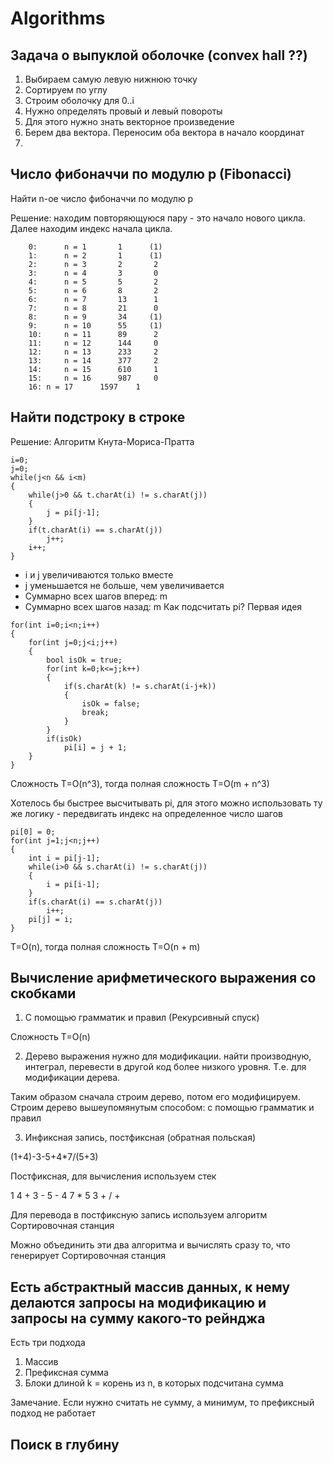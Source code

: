 # Algorithms
## Задача о выпуклой оболочке (convex hall ??)
1. Выбираем самую левую нижнюю точку
1. Сортируем по углу
1. Строим оболочку для 0..i 
1. Нужно определять провый и левый повороты
1. Для этого нужно знать векторное произведение
1. Берем два вектора. Переносим оба вектора в начало координат
1. 

## Число фибоначчи по модулю p (Fibonacci)
Найти n-ое число фибоначчи по модулю p

Решение: находим повторяющуюся пару - это начало нового цикла. Далее находим индекс начала цикла. 
```
	0:      n = 1       1      (1)   
	1:      n = 2       1      (1)   
	2:      n = 3       2       2
	3:      n = 4       3       0
	4:      n = 5       5       2
	5:      n = 6       8       2
	6:      n = 7       13      1
	7:      n = 8       21      0
	8:      n = 9       34     (1)   
	9:      n = 10      55     (1)   
	10:     n = 11      89      2
	11:     n = 12      144     0
	12:     n = 13      233     2
	13:     n = 14      377     2
	14:     n = 15      610     1
	15:     n = 16      987     0
	16:	n = 17      1597    1
```
## Найти подстроку в строке
Решение: Алгоритм Кнута-Мориса-Пратта
```
i=0;
j=0;
while(j<n && i<m)
{
	while(j>0 && t.charAt(i) != s.charAt(j))
	{
		j = pi[j-1];
	}
	if(t.charAt(i) == s.charAt(j))
		j++;
	i++;
}
```
- i и j увеличиваются только вместе
- j уменьшается не больше, чем увеличивается
- Суммарно всех шагов вперед: m
- Суммарно всех шагов назад: m
Как подсчитать pi? Первая идея
```
for(int i=0;i<n;i++)
{
	for(int j=0;j<i;j++)
	{
		bool isOk = true;
		for(int k=0;k<=j;k++)
		{
			if(s.charAt(k) != s.charAt(i-j+k))
			{
				isOk = false;
				break;
			}
		}
		if(isOk)
			pi[i] = j + 1;
	}
}
```
Сложность T=O(n^3), тогда полная сложность T=O(m + n^3)

Хотелось бы быстрее высчитывать pi, для этого можно использовать ту же логику - передвигать индекс на определенное число шагов
```
pi[0] = 0;
for(int j=1;j<n;j++)
{
	int i = pi[j-1];
	while(i>0 && s.charAt(i) != s.charAt(j))
	{
		i = pi[i-1];
	}
	if(s.charAt(i) == s.charAt(j))
		i++;
	pi[j] = i;
}
```
T=O(n), тогда полная сложность T=O(n + m)

## Вычисление арифметического выражения со скобками
1. С помощью грамматик и правил (Рекурсивный спуск)

Сложность T=O(n)

2. Дерево выражения нужно для модификации. найти производную, интеграл, перевести в другой код более низкого уровня. Т.е. для модификации дерева. 

Таким образом сначала строим дерево, потом его модифицируем. Строим дерево вышеупомянутым способом: с помощью грамматик и правил

3. Инфиксная запись, постфиксная (обратная польская)

(1+4)-3-5+4*7/(5+3)

Постфиксная, для вычисления используем стек

1 4 + 3 - 5 - 4 7 * 5 3 + / +

Для перевода в постфиксную запись используем алгоритм Сортировочная станция

Можно объединить эти два алгоритма и вычислять сразу то, что генерирует Сортировочная станция

## Есть абстрактный массив данных, к нему делаются запросы на модификацию и запросы на сумму какого-то рейнджа
Есть три подхода
1. Массив
2. Префиксная сумма
3. Блоки длиной k = корень из n, в которых подсчитана сумма

Замечание. Если нужно считать не сумму, а минимум, то префиксный подход не работает



## Поиск в глубину         

							




